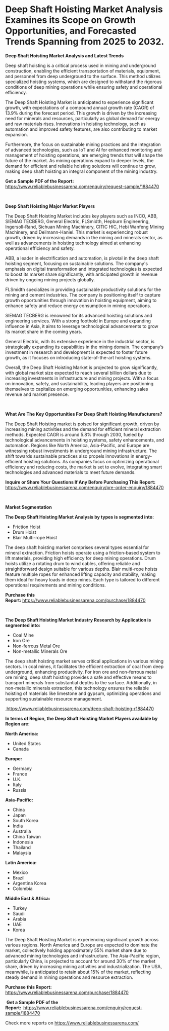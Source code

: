 <p><h1>Deep Shaft Hoisting Market Analysis Examines its Scope on Growth Opportunities, and Forecasted Trends Spanning from 2025 to 2032.</h1></p><p><strong>Deep Shaft Hoisting Market Analysis and Latest Trends</strong></p>
<p><p>Deep shaft hoisting is a critical process used in mining and underground construction, enabling the efficient transportation of materials, equipment, and personnel from deep underground to the surface. This method utilizes specialized hoisting systems, which are designed to withstand the rigorous conditions of deep mining operations while ensuring safety and operational efficiency.</p><p>The Deep Shaft Hoisting Market is anticipated to experience significant growth, with expectations of a compound annual growth rate (CAGR) of 13.9% during the forecast period. This growth is driven by the increasing need for minerals and resources, particularly as global demand for energy and raw materials rises. Innovations in hoisting technology, such as automation and improved safety features, are also contributing to market expansion. </p><p>Furthermore, the focus on sustainable mining practices and the integration of advanced technologies, such as IoT and AI for enhanced monitoring and management of hoisting operations, are emerging trends that will shape the future of the market. As mining operations expand to deeper levels, the demand for efficient and reliable hoisting solutions will continue to grow, making deep shaft hoisting an integral component of the mining industry.</p></p>
<p><strong>Get a Sample PDF of the Report:&nbsp;</strong> <a href="https://www.reliablebusinessarena.com/enquiry/request-sample/1884470?utm_campaign=2413&utm_medium=2&utm_source=Github&utm_content=ia&utm_term=01032025&utm_id=deep-shaft-hoisting">https://www.reliablebusinessarena.com/enquiry/request-sample/1884470</a></p>
<p>&nbsp;</p>
<p><strong>Deep Shaft Hoisting Major Market Players</strong></p>
<p><p>The Deep Shaft Hoisting Market includes key players such as INCO, ABB, SIEMAG TECBERG, General Electric, FLSmidth, Hepburn Engineering, Ingersoll-Rand, Sichuan Mining Machinery, CITIC HIC, Hebi Wanfeng Mining Machinery, and Deilmann-Haniel. This market is experiencing robust growth, driven by increasing demands in the mining and minerals sector, as well as advancements in hoisting technology aimed at enhancing operational efficiency and safety.</p><p>ABB, a leader in electrification and automation, is pivotal in the deep shaft hoisting segment, focusing on sustainable solutions. The company's emphasis on digital transformation and integrated technologies is expected to boost its market share significantly, with anticipated growth in revenue driven by ongoing mining projects globally.</p><p>FLSmidth specializes in providing sustainable productivity solutions for the mining and cement industries. The company is positioning itself to capture growth opportunities through innovation in hoisting equipment, aiming to enhance safety and reduce energy consumption in mining operations.</p><p>SIEMAG TECBERG is renowned for its advanced hoisting solutions and engineering services. With a strong foothold in Europe and expanding influence in Asia, it aims to leverage technological advancements to grow its market share in the coming years.</p><p>General Electric, with its extensive experience in the industrial sector, is strategically expanding its capabilities in the mining domain. The company’s investment in research and development is expected to foster future growth, as it focuses on introducing state-of-the-art hoisting systems.</p><p>Overall, the Deep Shaft Hoisting Market is projected to grow significantly, with global market size expected to reach several billion dollars due to increasing investments in infrastructure and mining projects. With a focus on innovation, safety, and sustainability, leading players are positioning themselves to capitalize on emerging opportunities, enhancing sales revenue and market presence.</p></p>
<p>&nbsp;</p>
<p><strong>What Are The Key Opportunities For Deep Shaft Hoisting Manufacturers?</strong></p>
<p><p>The Deep Shaft Hoisting market is poised for significant growth, driven by increasing mining activities and the demand for efficient mineral extraction methods. Expected CAGR is around 5.8% through 2030, fueled by technological advancements in hoisting systems, safety enhancements, and automation. Regions like North America, Asia-Pacific, and Europe are witnessing robust investments in underground mining infrastructure. The shift towards sustainable practices also propels innovations in energy-efficient hoisting solutions. As companies focus on optimizing operational efficiency and reducing costs, the market is set to evolve, integrating smart technologies and advanced materials to meet future demands.</p></p>
<p><strong>Inquire or Share Your Questions If Any Before Purchasing This Report:</strong> <a href="https://www.reliablebusinessarena.com/enquiry/pre-order-enquiry/1884470?utm_campaign=2413&utm_medium=2&utm_source=Github&utm_content=ia&utm_term=01032025&utm_id=deep-shaft-hoisting">https://www.reliablebusinessarena.com/enquiry/pre-order-enquiry/1884470</a></p>
<p>&nbsp;</p>
<p><strong>Market Segmentation</strong></p>
<p><strong>The Deep Shaft Hoisting Market Analysis by types is segmented into:</strong></p>
<p><ul><li>Friction Hoist</li><li>Drum Hoist</li><li>Blair Multi-rope Hoist</li></ul></p>
<p><p>The deep shaft hoisting market comprises several types essential for mineral extraction. Friction hoists operate using a friction-based system to lift materials, providing high efficiency for deep mining operations. Drum hoists utilize a rotating drum to wind cables, offering reliable and straightforward design suitable for various depths. Blair multi-rope hoists feature multiple ropes for enhanced lifting capacity and stability, making them ideal for heavy loads in deep mines. Each type is tailored to different operational requirements and mining conditions.</p></p>
<p><strong>Purchase this Report:&nbsp;</strong><a href="https://www.reliablebusinessarena.com/purchase/1884470?utm_campaign=2413&utm_medium=2&utm_source=Github&utm_content=ia&utm_term=01032025&utm_id=deep-shaft-hoisting">https://www.reliablebusinessarena.com/purchase/1884470</a></p>
<p>&nbsp;</p>
<p><strong>The Deep Shaft Hoisting Market Industry Research by Application is segmented into:</strong></p>
<p><ul><li>Coal Mine</li><li>Iron Ore</li><li>Non-ferrous Metal Ore</li><li>Non-metallic Minerals Ore</li></ul></p>
<p><p>The deep shaft hoisting market serves critical applications in various mining sectors. In coal mines, it facilitates the efficient extraction of coal from deep underground, enhancing productivity. For iron ore and non-ferrous metal ore mining, deep shaft hoisting provides a safe and effective means to transport minerals from substantial depths to the surface. Additionally, in non-metallic minerals extraction, this technology ensures the reliable hoisting of materials like limestone and gypsum, optimizing operations and supporting sustainable resource management.</p></p>
<p><a href="https://www.reliablebusinessarena.com/deep-shaft-hoisting-r1884470?utm_campaign=2413&utm_medium=2&utm_source=Github&utm_content=ia&utm_term=01032025&utm_id=deep-shaft-hoisting">&nbsp;https://www.reliablebusinessarena.com/deep-shaft-hoisting-r1884470</a></p>
<p><strong>In terms of Region, the Deep Shaft Hoisting Market Players available by Region are:</strong></p>
<p>
    <p> <strong> North America: </strong>
        <ul>
            <li>United States</li>
            <li>Canada</li>
        </ul>
        </p> 
    <p> <strong> Europe: </strong>
        <ul>
            <li>Germany</li>
            <li>France</li>
            <li>U.K.</li>
            <li>Italy</li>
            <li>Russia</li>
        </ul>
        </p> 
    <p> <strong> Asia-Pacific: </strong>
        <ul>
            <li>China</li>
            <li>Japan</li>
            <li>South Korea</li>
            <li>India</li>
            <li>Australia</li>
            <li>China Taiwan</li>
            <li>Indonesia</li>
            <li>Thailand</li>
            <li>Malaysia</li>
        </ul>
        </p> 
    <p> <strong> Latin America: </strong>
        <ul>
            <li>Mexico</li>
            <li>Brazil</li>
            <li>Argentina Korea</li>
            <li>Colombia</li>
        </ul>
        </p> 
    <p> <strong> Middle East & Africa: </strong>
        <ul>
            <li>Turkey</li>
            <li>Saudi</li>
            <li>Arabia</li>
            <li>UAE</li>
            <li>Korea</li>
        </ul>
    </p>
    </p>
<p><p>The Deep Shaft Hoisting Market is experiencing significant growth across various regions. North America and Europe are expected to dominate the market, collectively holding approximately 55% market share due to advanced mining technologies and infrastructure. The Asia-Pacific region, particularly China, is projected to account for around 30% of the market share, driven by increasing mining activities and industrialization. The USA, meanwhile, is anticipated to retain about 15% of the market, reflecting steady demand in mining operations and resource extraction.</p></p>
<p><strong>Purchase this Report: </strong><a href="https://www.reliablebusinessarena.com/purchase/1884470?utm_campaign=2413&utm_medium=2&utm_source=Github&utm_content=ia&utm_term=01032025&utm_id=deep-shaft-hoisting">https://www.reliablebusinessarena.com/purchase/1884470</a></p>
<p>&nbsp;<strong>Get a Sample PDF of the Report:&nbsp;&nbsp;</strong><a href="https://www.reliablebusinessarena.com/enquiry/request-sample/1884470?utm_campaign=2413&utm_medium=2&utm_source=Github&utm_content=ia&utm_term=01032025&utm_id=deep-shaft-hoisting">https://www.reliablebusinessarena.com/enquiry/request-sample/1884470</a></p>
<p><strong></strong></p>
<p>Check more reports on <a href="https://www.reliablebusinessarena.com/?utm_campaign=2413&utm_medium=2&utm_source=Github&utm_content=ia&utm_term=01032025&utm_id=deep-shaft-hoisting">https://www.reliablebusinessarena.com/</a></p>